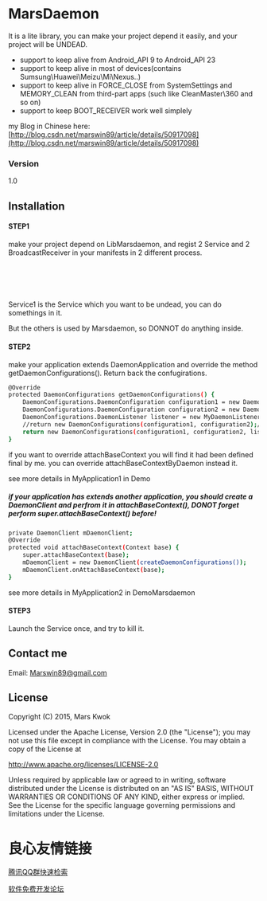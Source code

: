 # MarsDaemon

It is a lite library, you can make your project depend it easily, and your project will be UNDEAD.

  * support to keep alive from Android_API 9 to Android_API 23
  * support to keep alive in most of devices(contains Sumsung\Huawei\Meizu\Mi\Nexus..)
  * support to keep alive in FORCE_CLOSE from SystemSettings and MEMORY_CLEAN from third-part apps (such like CleanMaster\360 and so on)
  * support to keep BOOT_RECEIVER work well simplely

my Blog in  Chinese here:
[http://blog.csdn.net/marswin89/article/details/50917098](http://blog.csdn.net/marswin89/article/details/50917098)


### Version
1.0

## Installation
#### STEP1
make your project depend on LibMarsdaemon, and regist 2 Service and 2 BroadcastReceiver in your manifests in 2 different process.

```sh
 
 
 
 
```

Service1 is the Service which you want to be undead, you can do somethings in it.

But the others is used by Marsdaemon, so DONNOT do anything inside.

#### STEP2
make your application extends DaemonApplication and override the method getDaemonConfigurations(). Return back the confugirations.
```sh
@Override
protected DaemonConfigurations getDaemonConfigurations() {
    DaemonConfigurations.DaemonConfiguration configuration1 = new DaemonConfigurations.DaemonConfiguration("com.marswin89.marsdaemon.demo:process1", Service1.class.getCanonicalName(), Receiver1.class.getCanonicalName());
    DaemonConfigurations.DaemonConfiguration configuration2 = new DaemonConfigurations.DaemonConfiguration("com.marswin89.marsdaemon.demo:process2", Service2.class.getCanonicalName(), Receiver2.class.getCanonicalName());
    DaemonConfigurations.DaemonListener listener = new MyDaemonListener();
    //return new DaemonConfigurations(configuration1, configuration2);//listener can be null
    return new DaemonConfigurations(configuration1, configuration2, listener);
}
```
if you want to override attachBaseContext you will find it had been defined final by me. you can override attachBaseContextByDaemon instead it.

see more details in MyApplication1 in Demo

##### if your application has extends another application, you should create a DaemonClient and perfrom it in attachBaseContext(), DONOT forget perform super.attachBaseContext() before!

```sh
private DaemonClient mDaemonClient;
@Override
protected void attachBaseContext(Context base) {
    super.attachBaseContext(base);
    mDaemonClient = new DaemonClient(createDaemonConfigurations());
    mDaemonClient.onAttachBaseContext(base);
}
```
see more details in MyApplication2 in DemoMarsdaemon 

#### STEP3
Launch the Service once, and try to kill it.

##
##
##
## Contact me
Email: Marswin89@gmail.com


##
##
##

License
----

Copyright (C) 2015, Mars Kwok

Licensed under the Apache License, Version 2.0 (the "License");
you may not use this file except in compliance with the License.
You may obtain a copy of the License at

   http://www.apache.org/licenses/LICENSE-2.0

Unless required by applicable law or agreed to in writing, software
distributed under the License is distributed on an "AS IS" BASIS,
WITHOUT WARRANTIES OR CONDITIONS OF ANY KIND, either express or implied.
See the License for the specific language governing permissions and
limitations under the License.



 # 良心友情链接

[腾讯QQ群快速检索](http://u.720life.cn/s/8cf73f7c)

[软件免费开发论坛](http://u.720life.cn/s/bbb01dc0)